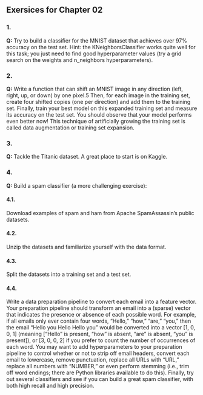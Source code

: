 ## Exersices for Chapter 02

### 1. 
**Q:** Try to build a classifier for the MNIST dataset that achieves over 97% accuracy on the test set. Hint: the KNeighborsClassifier works quite well for this task; you just need to find good hyperparameter values (try a grid search on the weights and n_neighbors hyperparameters).

### 2.
**Q:** Write a function that can shift an MNIST image in any direction (left, right, up, or down) by one pixel.5 Then, for each image in the training set, create four shifted copies (one per direction) and add them to the training set. Finally, train your best model on this expanded training set and measure its accuracy on the test set. You should observe that your model performs even better now! This technique of artificially growing the training set is called data augmentation or training set expansion.

### 3.
**Q:** Tackle the Titanic dataset. A great place to start is on Kaggle.

### 4.
**Q:** Build a spam classifier (a more challenging exercise):

#### 4.1. 
Download examples of spam and ham from Apache SpamAssassin’s public datasets.

#### 4.2.
Unzip the datasets and familiarize yourself with the data format.

#### 4.3.
Split the datasets into a training set and a test set.

#### 4.4.
Write a data preparation pipeline to convert each email into a feature vector. Your preparation pipeline should transform an email into a (sparse) vector that indicates the presence or absence of each possible word. For example, if all emails only ever contain four words, “Hello,” “how,” “are,” “you,” then the email “Hello you Hello Hello you” would be converted into a vector [1, 0, 0, 1] (meaning [“Hello” is present, “how” is absent, “are” is absent, “you” is present]), or [3, 0, 0, 2] if you prefer to count the number of occurrences of each word.
You may want to add hyperparameters to your preparation pipeline to control whether or not to strip off email headers, convert each email to lowercase, remove punctuation, replace all URLs with “URL,” replace all numbers with “NUMBER,” or even perform stemming (i.e., trim off word endings; there are Python libraries available to do this).
Finally, try out several classifiers and see if you can build a great spam classifier, with both high recall and high precision.